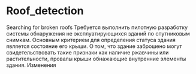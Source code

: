 # Roof_detection
Searching for broken roofs
Требуется выполнить пилотную разработку системы обнаружения не эксплуатирующихся зданий по спутниковым снимкам. Основным критерием для определения статуса здания является состояние его крыши. О том, что здание заброшено могут свидетельствовать такие признаки как наличие ржавчины или растительности, провалы крыши обнажающие внутренние элементы здания.
Изменения
